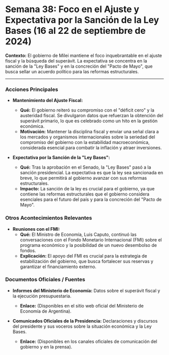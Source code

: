 # Semana 38: Foco en el Ajuste y Expectativa por la Sanción de la Ley Bases (16 al 22 de septiembre de 2024)

**Contexto:** El gobierno de Milei mantiene el foco inquebrantable en el ajuste fiscal y la búsqueda del superávit. La expectativa se concentra en la sanción de la "Ley Bases" y en la concreción del "Pacto de Mayo", que busca sellar un acuerdo político para las reformas estructurales.

---

### Acciones Principales

*   **Mantenimiento del Ajuste Fiscal:**
    *   **Qué:** El gobierno reiteró su compromiso con el "déficit cero" y la austeridad fiscal. Se divulgaron datos que refuerzan la obtención del superávit primario, lo que es celebrado como un hito en la gestión económica.
    *   **Motivación:** Mantener la disciplina fiscal y enviar una señal clara a los mercados y organismos internacionales sobre la seriedad del compromiso del gobierno con la estabilidad macroeconómica, considerada esencial para combatir la inflación y atraer inversiones.

*   **Expectativa por la Sanción de la "Ley Bases":**
    *   **Qué:** Tras la aprobación en el Senado, la "Ley Bases" pasó a la sanción presidencial. La expectativa es que la ley sea sancionada en breve, lo que permitirá al gobierno avanzar con sus reformas estructurales.
    *   **Impacto:** La sanción de la ley es crucial para el gobierno, ya que contiene las reformas estructurales que el gobierno considera esenciales para el futuro del país y para la concreción del "Pacto de Mayo".

### Otros Acontecimientos Relevantes

*   **Reuniones con el FMI:**
    *   **Qué:** El Ministro de Economía, Luis Caputo, continuó las conversaciones con el Fondo Monetario Internacional (FMI) sobre el programa económico y la posibilidad de un nuevo desembolso de fondos.
    *   **Explicación:** El apoyo del FMI es crucial para la estrategia de estabilización del gobierno, que busca fortalecer sus reservas y garantizar el financiamiento externo.

### Documentos Oficiales / Fuentes

*   **Informes del Ministerio de Economía:** Datos sobre el superávit fiscal y la ejecución presupuestaria.
    *   **Enlace:** (Disponibles en el sitio web oficial del Ministerio de Economía de Argentina).

*   **Comunicados Oficiales de la Presidencia:** Declaraciones y discursos del presidente y sus voceros sobre la situación económica y la Ley Bases.
    *   **Enlace:** (Disponibles en los canales oficiales de comunicación del gobierno y en la prensa).
